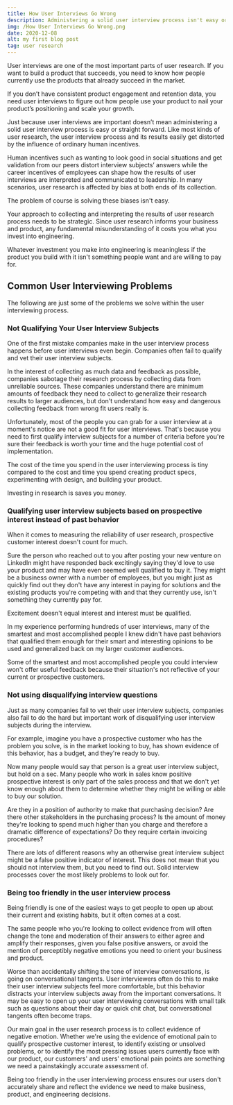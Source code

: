 ```yaml
---
title: How User Interviews Go Wrong
description: Administering a solid user interview process isn't easy or straight forward. Its results are easily distorted by the influence of ordinary human incentives. Here are some common mistakes to watch out for.
img: /How User Interviews Go Wrong.png
date: 2020-12-08
alt: my first blog post
tag: user research
---
```


User interviews are one of the most important parts of user research. If you want to build a product that succeeds, you need to know how people currently use the products that already succeed in the market.

If you don’t have consistent product engagement and retention data, you need user interviews to figure out how people use your product to nail your product’s positioning and scale your growth.

Just because user interviews are important doesn’t mean administering a solid user interview process is easy or straight forward. Like most kinds of user research, the user interview process and its results easily get distorted by the influence of ordinary human incentives.

Human incentives such as wanting to look good in social situations and get validation from our peers distort interview subjects’ answers while the career incentives of employees can shape how the results of user interviews are interpreted and communicated to leadership. In many scenarios, user research is affected by bias at both ends of its collection.

The problem of course is solving these biases isn't easy.

Your approach to collecting and interpreting the results of user research process needs to be strategic. Since user research informs your business and product, any fundamental misunderstanding of it costs you what you invest into engineering.

Whatever investment you make into engineering is meaningless if the product you build with it isn't something people want and are willing to pay for.

## Common User Interviewing Problems
The following are just some of the problems we solve within the user interviewing process.

### Not Qualifying Your User Interview Subjects
One of the first mistake companies make in the user interview process happens before user interviews even begin. Companies often fail to qualify and vet their user interview subjects. 

In the interest of collecting as much data and feedback as possible, companies sabotage their research process by collecting data from unreliable sources. These companies understand there are minimum amounts of feedback they need to collect to generalize their research results to larger audiences, but don't understand how easy and dangerous collecting feedback from wrong fit users really is.

Unfortunately, most of the people you can grab for a user interview at a moment's notice are not a good fit for user interviews. That's because you need to first qualify interview subjects for a number of criteria before you're sure their feedback is worth your time and the huge potential cost of implementation. 

The cost of the time you spend in the user interviewing process is tiny compared to the cost and time you spend creating product specs, experimenting with design, and building your product. 

Investing in research is saves you money.

### Qualifying user interview subjects based on prospective interest instead of past behavior
When it comes to measuring the reliability of user research, prospective customer interest doesn't count for much. 

Sure the person who reached out to you after posting your new venture on LinkedIn might have responded back excitingly saying they'd love to use your product and may have even seemed well qualified to buy it. They might be a business owner with a number of employees, but you might just as quickly find out they don't have any interest in paying for solutions and the existing products you're competing with and that they currently use, isn't something they currently pay for. 

Excitement doesn't equal interest and interest must be qualified.

In my experience performing hundreds of user interviews, many of the smartest and most accomplished people I knew didn't have past behaviors that qualified them enough for their smart and interesting opinions to be used and generalized back on my larger customer audiences.

Some of the smartest and most accomplished people you could interview won't offer useful feedback because their situation's not reflective of your current or prospective customers.

### Not using disqualifying interview questions
Just as many companies fail to vet their user interview subjects, companies also fail to do the hard but important work of disqualifying user interview subjects during the interview.

For example, imagine you have a prospective customer who has the problem you solve, is in the market looking to buy, has shown evidence of this behavior, has a budget, and they're ready to buy.

Now many people would say that person is a great user interview subject, but hold on a sec. Many people who work in sales know positive prospective interest is only part of the sales process and that we don't yet know enough about them to determine whether they might be willing or able to buy our solution.

Are they in a position of authority to make that purchasing decision? Are there other stakeholders in the purchasing process? Is the amount of money they're looking to spend much higher than you charge and therefore a dramatic difference of expectations? Do they require certain invoicing procedures? 

There are lots of different reasons why an otherwise great interview subject might be a false positive indicator of interest. This does not mean that you should not interview them, but you need to find out. Solid interview processes cover the most likely problems to look out for.

### Being too friendly in the user interview process
Being friendly is one of the easiest ways to get people to open up about their current and existing habits, but it often comes at a cost. 

The same people who you're looking to collect evidence from will often change the tone and moderation of their answers to either agree and amplify their responses, given you false positive answers, or avoid the mention of perceptibly negative emotions you need to orient your business and product.

Worse than accidentally shifting the tone of interview conversations, is going on conversational tangents. User interviewers often do this to make their user interview subjects feel more comfortable, but this behavior distracts your interview subjects away from the important conversations. It may be easy to open up your user interviewing conversations with small talk such as questions about their day or quick chit chat, but conversational tangents often become traps.

Our main goal in the user research process is to collect evidence of negative emotion. Whether we're using the evidence of emotional pain to qualify prospective customer interest, to identify existing or unsolved problems, or to identify the most pressing issues users currently face with our product, our customers' and users' emotional pain points are something we need a painstakingly accurate assessment of.

Being too friendly in the user interviewing process ensures our users don't accurately share and reflect the evidence we need to make business, product, and engineering decisions.